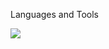 Languages and Tools

<img src="https://img.shields.io/badge/С++-252525?style=for-the-badge&logo=&logoColor="/>
